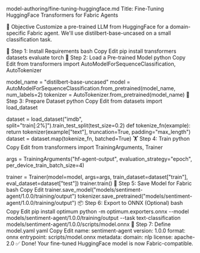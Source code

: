 model-authoring/fine-tuning-huggingface.md
Title: Fine-Tuning HuggingFace Transformers for Fabric Agents

🎯 Objective
Customize a pre-trained LLM from HuggingFace for a domain-specific Fabric agent. We'll use distilbert-base-uncased on a small classification task.

🔧 Step 1: Install Requirements
bash
Copy
Edit
pip install transformers datasets evaluate torch
📂 Step 2: Load a Pre-trained Model
python
Copy
Edit
from transformers import AutoModelForSequenceClassification, AutoTokenizer

model_name = "distilbert-base-uncased"
model = AutoModelForSequenceClassification.from_pretrained(model_name, num_labels=2)
tokenizer = AutoTokenizer.from_pretrained(model_name)
🧪 Step 3: Prepare Dataset
python
Copy
Edit
from datasets import load_dataset

dataset = load_dataset("imdb", split="train[:2%]").train_test_split(test_size=0.2)
def tokenize_fn(example): return tokenizer(example["text"], truncation=True, padding="max_length")
dataset = dataset.map(tokenize_fn, batched=True)
🏋️ Step 4: Train
python
Copy
Edit
from transformers import TrainingArguments, Trainer

args = TrainingArguments("hf-agent-output", evaluation_strategy="epoch", per_device_train_batch_size=4)

trainer = Trainer(model=model, args=args, train_dataset=dataset["train"], eval_dataset=dataset["test"])
trainer.train()
💾 Step 5: Save Model for Fabric
bash
Copy
Edit
trainer.save_model("models/sentiment-agent/1.0.0/training/output")
tokenizer.save_pretrained("models/sentiment-agent/1.0.0/training/output")
📦 Step 6: Export to ONNX (Optional)
bash
Copy
Edit
pip install optimum
python -m optimum.exporters.onnx --model models/sentiment-agent/1.0.0/training/output --task text-classification models/sentiment-agent/1.0.0/scripts/model.onnx
🧾 Step 7: Define model.yaml
yaml
Copy
Edit
name: sentiment-agent
version: 1.0.0
format: onnx
entrypoint: scripts/model.onnx
metadata:
  domain: nlp
  license: apache-2.0
✅ Done!
Your fine-tuned HuggingFace model is now Fabric-compatible.
